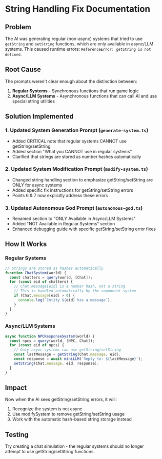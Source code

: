 # String Handling Fix Documentation

## Problem
The AI was generating regular (non-async) systems that tried to use `getString` and `setString` functions, which are only available in async/LLM systems. This caused runtime errors: `ReferenceError: getString is not defined`.

## Root Cause
The prompts weren't clear enough about the distinction between:
1. **Regular Systems** - Synchronous functions that run game logic
2. **Async/LLM Systems** - Asynchronous functions that can call AI and use special string utilities

## Solution Implemented

### 1. Updated System Generation Prompt (`generate-system.ts`)
- Added CRITICAL note that regular systems CANNOT use getString/setString
- Added section "What you CANNOT use in regular systems"
- Clarified that strings are stored as number hashes automatically

### 2. Updated System Modification Prompt (`modify-system.ts`)
- Changed string handling section to emphasize getString/setString are ONLY for async systems
- Added specific fix instructions for getString/setString errors
- Points 6 & 7 now explicitly address these errors

### 3. Updated Autonomous God Prompt (`autonomous-god.ts`)
- Renamed section to "ONLY Available in Async/LLM Systems"
- Added "NOT Available in Regular Systems" section
- Enhanced debugging guide with specific getString/setString error fixes

## How It Works

### Regular Systems
```javascript
// Strings are stored as hashes automatically
function ChatSystem(world) {
  const chatters = query(world, [Chat]);
  for (const eid of chatters) {
    // Chat.message[eid] is a number hash, not a string
    // This is handled automatically by the component system
    if (Chat.message[eid] > 0) {
      console.log(`Entity ${eid} has a message`);
    }
  }
}
```

### Async/LLM Systems
```javascript
async function NPCResponseSystem(world) {
  const npcs = query(world, [NPC, Chat]);
  for (const eid of npcs) {
    // Only async systems can use getString/setString
    const lastMessage = getString(Chat.message, eid);
    const response = await miniLLM(`Reply to: ${lastMessage}`);
    setString(Chat.message, eid, response);
  }
}
```

## Impact
Now when the AI sees getString/setString errors, it will:
1. Recognize the system is not async
2. Use modifySystem to remove getString/setString usage
3. Work with the automatic hash-based string storage instead

## Testing
Try creating a chat simulation - the regular systems should no longer attempt to use getString/setString functions.